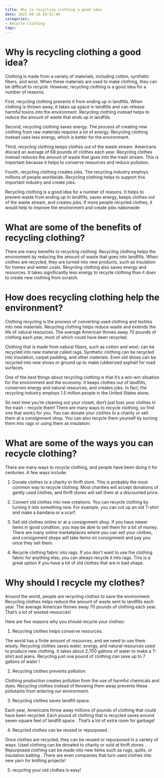 ```yaml
---
title: Why is recycling clothing a good idea 
date: 2022-08-16 19:31:44
categories:
- Recycle Clothing
tags:
---
```



#  Why is recycling clothing a good idea? 

Clothing is made from a variety of materials, including cotton, synthetic fibers, and wool. When these materials are used to make clothing, they can be difficult to recycle. However, recycling clothing is a good idea for a number of reasons.

First, recycling clothing prevents it from ending up in landfills. When clothing is thrown away, it takes up space in landfills and can release harmful toxins into the environment. Recycling clothing instead helps to reduce the amount of waste that ends up in landfills.

Second, recycling clothing saves energy. The process of creating new clothing from raw materials requires a lot of energy. Recycling clothing instead uses less energy, which is better for the environment.

Third, recycling clothing keeps clothes out of the waste stream. Americans discard an average of 68 pounds of clothes each year. Recycling clothes instead reduces the amount of waste that goes into the trash stream. This is important because it helps to conserve resources and reduce pollution.

Fourth, recycling clothing creates jobs. The recycling industry employs millions of people worldwide. Recycling clothing helps to support this important industry and create jobs.

Recycling clothing is a good idea for a number of reasons. It helps to prevent waste from ending up in landfills, saves energy, keeps clothes out of the waste stream, and creates jobs. If more people recycled clothes, it would help to improve the environment and create jobs nationwide

#  What are some of the benefits of recycling clothing? 

There are many benefits to recycling clothing. Recycling clothing helps the environment by reducing the amount of waste that goes into landfills. When clothes are recycled, they are turned into new products, such as insulation for homes and winter coats. Recycling clothing also saves energy and resources. It takes significantly less energy to recycle clothing than it does to create new clothing from scratch.

#  How does recycling clothing help the environment? 

Clothing recycling is the process of converting used clothing and textiles into new materials. Recycling clothing helps reduce waste and extends the life of natural resources. 
The average American throws away 70 pounds of clothing each year, most of which could have been recycled. 

Clothing that is made from natural fibers, such as cotton and wool, can be recycled into new material called rags. Synthetic clothing can be recycled into insulation, carpet padding, and other materials. Even old shoes can be recycled into new shoes or ground up to make rubberized asphalt for road surfaces. 

One of the best things about recycling clothing is that it’s a win-win situation for the environment and the economy. It keeps clothes out of landfills, conserves energy and natural resources, and creates jobs. In fact, the recycling industry employs 1.5 million people in the United States alone. 

So next time you’re cleaning out your closet, don’t just toss your clothes in the trash – recycle them! There are many ways to recycle clothing, so find one that works for you. You can donate your clothes to a charity or sell them at a consignment shop. You can also recycle them yourself by turning them into rags or using them as insulation.

#  What are some of the ways you can recycle clothing? 

There are many ways to recycle clothing, and people have been doing it for centuries. A few ways include:

1. Donate clothes to a charity or thrift store. This is probably the most common way to recycle clothing. Most charities will accept donations of gently used clothes, and thrift stores will sell them at a discounted price.

2. Convert old clothes into new creations. You can recycle clothing by turning it into something new. For example, you can cut up an old T-shirt and make a bandana or a scarf.

3. Sell old clothes online or at a consignment shop. If you have newer items in good condition, you may be able to sell them for a bit of money. There are many online marketplaces where you can sell your clothes, and consignment shops will take items on consignment and pay you once they sell them.

4. Recycle clothing fabric into rags. If you don’t want to use the clothing fabric for anything else, you can always recycle it into rags. This is a great option if you have a lot of old clothes that are in bad shape.

#  Why should I recycle my clothes?

Around the world, people are recycling clothes to save the environment. Recycling clothes helps reduce the amount of waste sent to landfills each year. The average American throws away 70 pounds of clothing each year. That’s a lot of wasted resources!

Here are five reasons why you should recycle your clothes:

1. Recycling clothes helps conserve resources.

The world has a finite amount of resources, and we need to use them wisely. Recycling clothes saves water, energy, and natural resources used to produce new clothing. It takes about 2,700 gallons of water to make a T-shirt and jeans. Recycling just one pound of clothing can save up to 7 gallons of water !

2. Recycling clothes prevents pollution.

Clothing production creates pollution from the use of harmful chemicals and dyes. Recycling clothes instead of throwing them away prevents these pollutants from entering our environment.

3. Recycling clothes saves landfill space.

Each year, Americans throw away millions of pounds of clothing that could have been recycled. Each pound of clothing that is recycled saves around seven square feet of landfill space . That’s a lot of extra room for garbage!

4. Recycled clothes can be reused or repurposed .

Once clothes are recycled, they can be reused or repurposed in a variety of ways. Used clothing can be donated to charity or sold at thrift stores . Repurposed clothing can be made into new items such as rugs, quilts, or insulation batting . There are even companies that turn used clothes into new yarn for knitting projects!

5. recycling your old clothes is easy!
